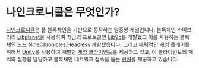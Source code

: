 # 나인크로니클은 무엇인가?

[나인크로니클][nc]은 풀 블록체인을 기반으로 동작하는 탈중앙 게임입니다. 블록체인 라이브러리 [Libplanet][libplanet]을 사용하여 게임의 프로토콜인 [Lib9c][lib9c]를 개발했고 이를 사용하는 블록체인 노드 [NineChronicles.Headless][nc-headless] 개발했습니다.
그리고 매력적인 게임 플레이를 위해서 [Unity][unity]를 사용하여 개발한 [게임 클라이언트][nc-unity]를 제공하고 있고, 이 클라이언트의 패치와 실행을 담당하고 블록체인 네트워크 접속을 돕는 [런처][nc-launcher]를 제공하고 있습니다.

[nc]: https://nine-chronicles.com
[libplanet]: https://github.com/planetarium/libplanet
[unity]: https://unity.com/
[lib9c]: https://github.com/planetarium/lib9c
[nc-headless]: https://github.com/planetarium/NineChronicles.Headless
[nc-unity]: https://github.com/planetarium/NineChronicles
[nc-launcher]: https://github.com/planetarium/9c-launcher
